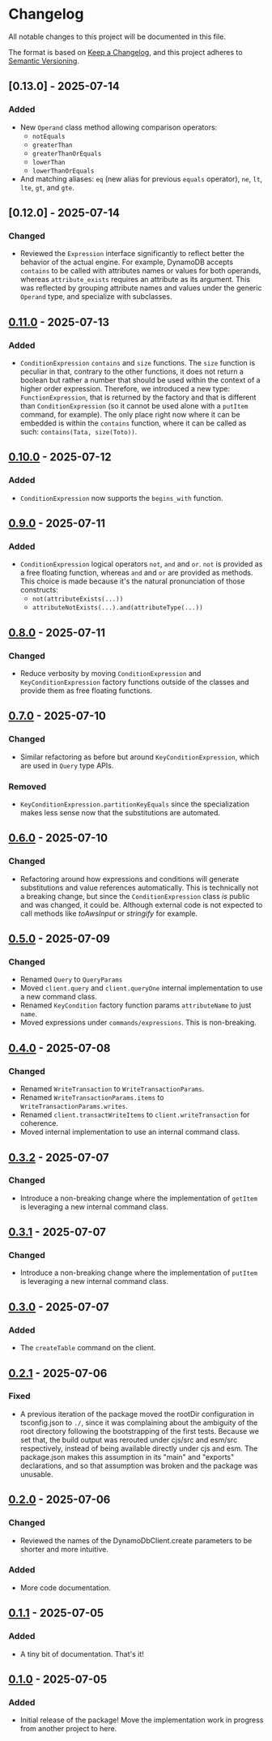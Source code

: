 # Changelog

All notable changes to this project will be documented in this file.

The format is based on [Keep a Changelog](https://keepachangelog.com/en/1.1.0/),
and this project adheres to [Semantic Versioning](https://semver.org/spec/v2.0.0.html).

## [0.13.0] - 2025-07-14

### Added

- New `Operand` class method allowing comparison operators:
  - `notEquals`
  - `greaterThan`
  - `greaterThanOrEquals`
  - `lowerThan`
  - `lowerThanOrEquals`
- And matching aliases: `eq` (new alias for previous `equals` operator), `ne`, `lt`, `lte`, `gt`, and `gte`.


## [0.12.0] - 2025-07-14

### Changed

- Reviewed the `Expression` interface significantly to reflect better the behavior of the
actual engine. For example, DynamoDB accepts `contains` to be called with attributes names
or values for both operands, whereas `attribute_exists` requires an attribute as its
argument. This was reflected by grouping attribute names and values under the generic
`Operand` type, and specialize with subclasses.

## [0.11.0] - 2025-07-13

### Added

- `ConditionExpression` `contains` and `size` functions. The `size` function is peculiar
in that, contrary to the other functions, it does not return a boolean but rather a
number that should be used within the context of a higher order expression. Therefore,
we introduced a new type: `FunctionExpression`, that is returned by the factory and
that is different than `ConditionExpression` (so it cannot be used alone with a `putItem`
command, for example). The only place right now where it can be embedded is within the
`contains` function, where it can be called as such: `contains(Tata, size(Toto))`.

## [0.10.0] - 2025-07-12

### Added

- `ConditionExpression` now supports the `begins_with` function.

## [0.9.0] - 2025-07-11

### Added

- `ConditionExpression` logical operators `not`, `and` and `or`. `not` is provided as
a free floating function, whereas `and` and `or` are provided as methods. This choice
is made because it's the natural pronunciation of those constructs:
  - `not(attributeExists(...))`
  - `attributeNotExists(...).and(attributeType(...))`

## [0.8.0] - 2025-07-11

### Changed

- Reduce verbosity by moving `ConditionExpression` and `KeyConditionExpression` factory
functions outside of the classes and provide them as free floating functions.

## [0.7.0] - 2025-07-10

### Changed

- Similar refactoring as before but around `KeyConditionExpression`, which are used in
`Query` type APIs.

### Removed

- `KeyConditionExpression.partitionKeyEquals` since the specialization makes
less sense now that the substitutions are automated.

## [0.6.0] - 2025-07-10

### Changed

- Refactoring around how expressions and conditions will generate substitutions and
value references automatically. This is technically not a breaking change, but since
the `ConditionExpression` class *is* public and was changed, it could be. Although
external code is not expected to call methods like *toAwsInput* or *stringify* for
example.

## [0.5.0] - 2025-07-09

### Changed

- Renamed `Query` to `QueryParams`
- Moved `client.query` and `client.queryOne` internal implementation to use a new
command class.
- Renamed `KeyCondition` factory function params `attributeName` to just `name`.
- Moved expressions under `commands/expressions`. This is non-breaking.

## [0.4.0] - 2025-07-08

### Changed

- Renamed `WriteTransaction` to `WriteTransactionParams`.
- Renamed `WriteTransactionParams.items` to `WriteTransactionParams.writes`.
- Renamed `client.transactWriteItems` to `client.writeTransaction` for coherence.
- Moved internal implementation to use an internal command class.

## [0.3.2] - 2025-07-07

### Changed

- Introduce a non-breaking change where the implementation of `getItem` is leveraging
a new internal command class.

## [0.3.1] - 2025-07-07

### Changed

- Introduce a non-breaking change where the implementation of `putItem` is leveraging
a new internal command class.

## [0.3.0] - 2025-07-07

### Added

- The `createTable` command on the client.

## [0.2.1] - 2025-07-06

### Fixed

- A previous iteration of the package moved the rootDir configuration in tsconfig.json
to `./`, since it was complaining about the ambiguity of the root directory following
the bootstrapping of the first tests. Because we set that, the build output was rerouted
under cjs/src and esm/src respectively, instead of being available directly under cjs
and esm. The package.json makes this assumption in its "main" and "exports" declarations,
and so that assumption was broken and the package was unusable.

## [0.2.0] - 2025-07-06

### Changed

- Reviewed the names of the DynamoDbClient.create parameters to be shorter and more
intuitive.

### Added

- More code documentation.

## [0.1.1] - 2025-07-05

### Added

- A tiny bit of documentation. That's it!

## [0.1.0] - 2025-07-05

### Added

- Initial release of the package! Move the implementation work in progress from another
project to here.

[0.11.0]: https://github.com/infra-blocks/ts-aws-dynamodb/compare/v0.10.0...v0.11.0
[0.10.0]: https://github.com/infra-blocks/ts-aws-dynamodb/compare/v0.9.0...v0.10.0
[0.9.0]: https://github.com/infra-blocks/ts-aws-dynamodb/compare/v0.8.0...v0.9.0
[0.8.0]: https://github.com/infra-blocks/ts-aws-dynamodb/compare/v0.7.0...v0.8.0
[0.7.0]: https://github.com/infra-blocks/ts-aws-dynamodb/compare/v0.6.0...v0.7.0
[0.6.0]: https://github.com/infra-blocks/ts-aws-dynamodb/compare/v0.5.0...v0.6.0
[0.5.0]: https://github.com/infra-blocks/ts-aws-dynamodb/compare/v0.4.0...v0.5.0
[0.4.0]: https://github.com/infra-blocks/ts-aws-dynamodb/compare/v0.3.2...v0.4.0
[0.3.2]: https://github.com/infra-blocks/ts-aws-dynamodb/compare/v0.3.1...v0.3.2
[0.3.1]: https://github.com/infra-blocks/ts-aws-dynamodb/compare/v0.3.0...v0.3.1
[0.3.0]: https://github.com/infra-blocks/ts-aws-dynamodb/compare/v0.2.1...v0.3.0
[0.2.1]: https://github.com/infra-blocks/ts-aws-dynamodb/compare/v0.2.0...v0.2.1
[0.2.0]: https://github.com/infra-blocks/ts-aws-dynamodb/compare/v0.1.1...v0.2.0
[0.1.1]: https://github.com/infra-blocks/ts-aws-dynamodb/compare/v0.1.0...v0.1.1
[0.1.0]: https://github.com/infra-blocks/ts-aws-dynamodb/releases/tag/v0.1.0
